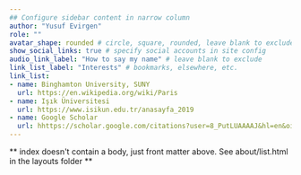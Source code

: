 ```yaml
---
## Configure sidebar content in narrow column
author: "Yusuf Evirgen"
role: ""
avatar_shape: rounded # circle, square, rounded, leave blank to exclude
show_social_links: true # specify social accounts in site config
audio_link_label: "How to say my name" # leave blank to exclude
link_list_label: "Interests" # bookmarks, elsewhere, etc.
link_list:
- name: Binghamton University, SUNY
  url: https://en.wikipedia.org/wiki/Paris
- name: Işık Üniversitesi
  url: https://www.isikun.edu.tr/anasayfa_2019
- name: Google Scholar
  url: hhttps://scholar.google.com/citations?user=8_PutLUAAAAJ&hl=en&oi=ao
---
```


** index doesn't contain a body, just front matter above.
See about/list.html in the layouts folder **